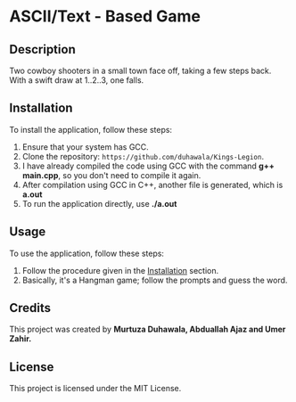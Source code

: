 # ASCII/Text - Based Game  

## Description 
Two cowboy shooters in a small town face off, taking a few steps back. With a swift draw at 1..2..3, one falls.

## Installation 
To install the application, follow these steps:

1. Ensure that your system has GCC.
2. Clone the repository: `https://github.com/duhawala/Kings-Legion`.
3. I have already compiled the code using GCC with the command **g++ main.cpp**, so you don't need to compile it again.
4. After compilation using GCC in C++, another file is generated, which is **a.out**
5. To run the application directly, use **./a.out**

## Usage
To use the application, follow these steps:

1.  Follow the procedure given in the [Installation](https://github.com/duhawala/Kings-Legion#installation) section.
2.  Basically, it's a Hangman game; follow the prompts and guess the word.

## Credits
This project was created by **Murtuza Duhawala, Abduallah Ajaz and Umer Zahir.**

## License
This project is licensed under the MIT License.
